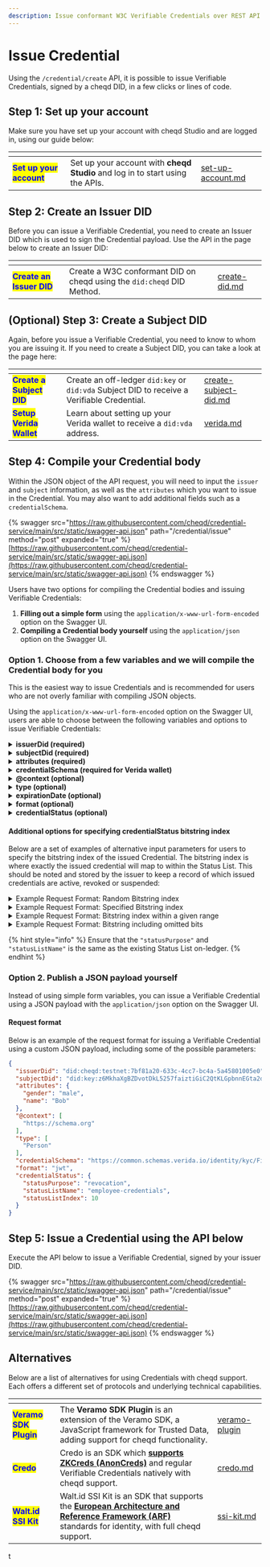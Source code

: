 ```yaml
---
description: Issue conformant W3C Verifiable Credentials over REST API
---
```


# Issue Credential

Using the `/credential/create` API, it is possible to issue Verifiable Credentials, signed by a cheqd DID, in a few clicks or lines of code.&#x20;

## Step 1: Set up your account

Make sure you have set up your account with cheqd Studio and are logged in, using our guide below:

<table data-card-size="large" data-view="cards"><thead><tr><th></th><th></th><th data-hidden data-card-target data-type="content-ref"></th></tr></thead><tbody><tr><td><mark style="color:blue;"><strong>Set up your account</strong></mark></td><td>Set up your account with <strong>cheqd Studio</strong> and log in to start using the APIs.</td><td><a href="../../getting-started/studio/set-up-account.md">set-up-account.md</a></td></tr></tbody></table>

## Step 2: Create an Issuer DID

Before you can issue a Verifiable Credential, you need to create an Issuer DID which is used to sign the Credential payload. Use the API in the page below to create an Issuer DID:

<table data-card-size="large" data-view="cards"><thead><tr><th></th><th></th><th data-hidden data-card-target data-type="content-ref"></th></tr></thead><tbody><tr><td><mark style="color:blue;"><strong>Create an Issuer DID</strong></mark></td><td>Create a W3C conformant DID on cheqd using the <code>did:cheqd</code> DID Method.</td><td><a href="../dids/create-did.md">create-did.md</a></td></tr></tbody></table>

## (Optional) Step 3: Create a Subject DID

Again, before you issue a Verifiable Credential, you need to know to whom you are issuing it. If you need to create a Subject DID, you can take a look at the page here:

<table data-card-size="large" data-view="cards"><thead><tr><th></th><th></th><th data-hidden data-card-target data-type="content-ref"></th></tr></thead><tbody><tr><td><mark style="color:blue;"><strong>Create a Subject DID</strong></mark></td><td>Create an off-ledger <code>did:key</code> or <code>did:vda</code> Subject DID to receive a Verifiable Credential.</td><td><a href="../dids/create-subject-did.md">create-subject-did.md</a></td></tr><tr><td><mark style="color:blue;"><strong>Setup Verida Wallet</strong></mark></td><td>Learn about setting up your Verida wallet to receive a <code>did:vda</code> address.</td><td><a href="verida.md">verida.md</a></td></tr></tbody></table>

## Step 4: Compile your Credential body

Within the JSON object of the API request, you will need to input the `issuer` and `subject` information, as well as the `attributes` which you want to issue in the Credential. You may also want to add additional fields such as a `credentialSchema`.

{% swagger src="https://raw.githubusercontent.com/cheqd/credential-service/main/src/static/swagger-api.json" path="/credential/issue" method="post" expanded="true" %}
[https://raw.githubusercontent.com/cheqd/credential-service/main/src/static/swagger-api.json](https://raw.githubusercontent.com/cheqd/credential-service/main/src/static/swagger-api.json)
{% endswagger %}

Users have two options for compiling the Credential bodies and issuing Verifiable Credentials:

1. **Filling out a simple form** using the `application/x-www-url-form-encoded` option on the Swagger UI.
2. **Compiling a Credential body yourself** using the `application/json` option on the Swagger UI.

### Option 1. Choose from a few variables and we will compile the Credential body for you

This is the easiest way to issue Credentials and is recommended for users who are not overly familiar with compiling JSON objects.&#x20;

Using the `application/x-www-url-form-encoded` option on the Swagger UI, users are able to choose between the following variables and options to issue Verifiable Credentials:

<details>

<summary><strong>issuerDid (required)</strong></summary>

This is the DID of the Credential issuer, created in [Step 2](issue-credential.md#step-2-create-an-issuer-did). This needs to be a `did:cheqd` DID. For example:

```json
did:cheqd:testnet:7bf81a20-633c-4cc7-bc4a-5a45801005e0
```

</details>

<details>

<summary><strong>subjectDid (required)</strong></summary>

This is the DID of the Credential subject, created in [Step ](issue-credential.md#step-2-create-an-issuer-did)[3](issue-credential.md#optional-step-3-create-a-subject-did). This needs to be a `did:key` or `did:vda` DID. For example:

```json
did:key:z6MkhaXgBZDvotDkL5257faiztiGiC2QtKLGpbnnEGta2doK
```

</details>

<details>

<summary><strong>attributes (required)</strong></summary>

These are the claims or attributes attested to within the Verifiable Credential. This must be a JSON object, following the [syntax defined in the Verifiable Credential Data Model](https://www.w3.org/TR/vc-data-model/). For example:

```json
{
  "name": "Bob",
  "gender": "male"
}
```

</details>

<details>

<summary><strong>credentialSchema (required for Verida wallet)</strong></summary>

This is the Schema which the Credential body takes the form of. For the Verida wallet, to display a credential, it needs to have a schema associated with it.&#x20;

```json
https://common.schemas.verida.io/health/pathology/tests/covid19/pcr/v0.1.0/schema.json
```

</details>

<details>

<summary><strong>@context (optional)</strong></summary>

This is an optional property that defines semantic information about the Credential, conforming to the [@contexts section of the Verifiable Credential Data Model](https://www.w3.org/TR/vc-data-model/#contexts). For example:

```json
https://www.w3.org/2018/credentials/v1
```

</details>

<details>

<summary><strong>type (optional)</strong></summary>

This is an optional property that defines information about the type of Verifiable Credential, conforming to the [types section of the Verifiable Credential Data Model](https://www.w3.org/TR/vc-data-model/#types). For example:

```json
VerifiableCredential
```

</details>

<details>

<summary><strong>expirationDate (optional)</strong></summary>

This is an optional property that defines information about the expiration date of a Verifiable Credential, conforming to the [expiration section of the Verifiable Credentials Data Model](https://www.w3.org/TR/vc-data-model/#expiration). For example:

```json
2023-06-08T13:49:28.000Z
```

</details>

<details>

<summary><strong>format (optional)</strong></summary>

Format of the Verifiable Credential. Defaults to VC-JWT.

* jwt (VC-JWT)
* lds (JSON-LD)

</details>

<details>

<summary><strong>credentialStatus (optional)</strong></summary>

`credentialStatus` properties for VC revocation or suspension. Takes `statusListName` and `statusListPurpose` as inputs. If you have already created a Status List, you can include the same inputs here to map this issued credential within the created bitstring.&#x20;

Note that this is the same for [unencrypted Status Lists](../status-lists/) and for [encrypted Status Lists](../payments/charge.md). For example:

```json
{
  "statusPurpose": "revocation",
  "statusListName": "employee-credentials"
}
```

</details>

#### Additional options for specifying credentialStatus bitstring index

Below are a set of examples of alternative input parameters for users to specify the bitstring index of the issued Credential. The bitstring index is where exactly the issued credential will map to within the Status List. This should be noted and stored by the issuer to keep a record of which issued credentials are active, revoked or suspended:

<details>

<summary>Example Request Format: Random Bitstring index</summary>

```json
{
  "statusPurpose": "revocation",
  "statusListName": "employee-credentials"
}

```

</details>

<details>

<summary>Example Request Format: Specified Bitstring index</summary>

```json
{
  "statusPurpose": "revocation",
  "statusListName": "employee-credentials",
  "statusListIndex": 1543
}

```

</details>

<details>

<summary>Example Request Format: Bitstring index within a given range</summary>

```json
{
  "statusPurpose": "revocation",
  "statusListName": "employee-credentials"
  "statusListRangeStart": 1000,
  "statusListRangeEnd": 2000
}
```

</details>

<details>

<summary>Example Request Format: Bitstring including omitted bits </summary>

```json
{
  "statusPurpose": "revocation",
  "statusListName": "employee-credentials"
  "statusListRangeStart": 1000,
  "statusListRangeEnd": 2000,
  "indexNotIn": 1001. 1264. 1268, 1854
}

```

</details>

{% hint style="info" %}
Ensure that the `"statusPurpose"` and `"statusListName"` is the same as the existing Status List on-ledger.
{% endhint %}

### Option 2. Publish a JSON payload yourself

Instead of using simple form variables, you can issue a Verifiable Credential using a JSON payload with the `application/json` option on the Swagger UI.&#x20;

#### Request format

Below is an example of the request format for issuing a Verifiable Credential using a custom JSON payload, including some of the possible parameters:

```json
{
  "issuerDid": "did:cheqd:testnet:7bf81a20-633c-4cc7-bc4a-5a45801005e0",
  "subjectDid": "did:key:z6MkhaXgBZDvotDkL5257faiztiGiC2QtKLGpbnnEGta2doK",
  "attributes": {
    "gender": "male",
    "name": "Bob"
  },
  "@context": [
    "https://schema.org"
  ],
  "type": [
    "Person"
  ],
  "credentialSchema": "https://common.schemas.verida.io/identity/kyc/FinClusive/individual-basic/v0.1.0/schema.json",
  "format": "jwt",
  "credentialStatus": {
    "statusPurpose": "revocation",
    "statusListName": "employee-credentials",
    "statusListIndex": 10
  }
}
```

## Step 5: Issue a Credential using the API below

Execute the API below to issue a Verifiable Credential, signed by your issuer DID.

{% swagger src="https://raw.githubusercontent.com/cheqd/credential-service/main/src/static/swagger-api.json" path="/credential/issue" method="post" expanded="true" %}
[https://raw.githubusercontent.com/cheqd/credential-service/main/src/static/swagger-api.json](https://raw.githubusercontent.com/cheqd/credential-service/main/src/static/swagger-api.json)
{% endswagger %}

## Alternatives

Below are a list of alternatives for using Credentials with cheqd support. Each offers a different set of protocols and underlying technical capabilities.

<table data-view="cards" data-full-width="false"><thead><tr><th></th><th></th><th data-hidden data-card-target data-type="content-ref"></th></tr></thead><tbody><tr><td><mark style="color:blue;"><strong>Veramo SDK Plugin</strong></mark></td><td>The <strong>Veramo SDK Plugin</strong> is an extension of the Veramo SDK, a JavaScript framework for Trusted Data, adding support for cheqd functionality.</td><td><a href="../../sdk/veramo-plugin/">veramo-plugin</a></td></tr><tr><td><mark style="color:blue;"><strong>Credo</strong></mark></td><td>Credo is an SDK which <a href="https://hyperledger.github.io/anoncreds-spec/"><strong>supports ZKCreds (AnonCreds)</strong></a> and regular Verifiable Credentials natively with cheqd support. </td><td><a href="../../sdk/credo.md">credo.md</a></td></tr><tr><td><mark style="color:blue;"><strong>Walt.id SSI Kit</strong></mark></td><td>Walt.id SSI Kit is an SDK that supports the <a href="https://digital-strategy.ec.europa.eu/en/library/european-digital-identity-architecture-and-reference-framework-outline"><strong>European Architecture and Reference Framework (ARF)</strong></a> standards for identity, with full cheqd support. </td><td><a href="../../sdk/ssi-kit.md">ssi-kit.md</a></td></tr></tbody></table>

t
